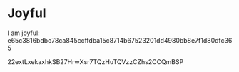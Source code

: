 # Joyful

I am joyful: e65c3816bdbc78ca845ccffdba15c8714b67523201dd4980bb8e7f1d80dfc365


22extLxekaxhkSB27HrwXsr7TQzHuTQVzzCZhs2CCQmBSP